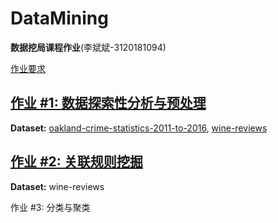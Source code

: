 # DataMining
**数据挖局课程作业**(李斌斌-3120181094)

[作业要求](https://bitdm.github.io/2019/assignment1/)

## [作业 #1: 数据探索性分析与预处理](https://github.com/BinLeeBit/DataMining/tree/master/homeworks1)  
**Dataset:** 
[oakland-crime-statistics-2011-to-2016](https://www.kaggle.com/cityofoakland/oakland-crime-statistics-2011-to-2016), 
[wine-reviews](https://www.kaggle.com/zynicide/wine-reviews)

## [作业 #2: 关联规则挖掘](https://github.com/BinLeeBit/DataMining/tree/master/homeworks2)  
**Dataset:** wine-reviews

作业 #3: 分类与聚类

